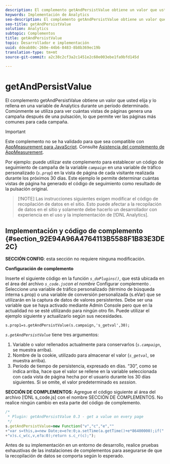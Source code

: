 ```yaml
---
description: El complemento getAndPersistValue obtiene un valor que usted elija y lo rellena en una variable de Analytics durante un período determinado. Comúnmente se utiliza para ver cuántas vistas de páginas genera una campaña después de una pulsación, lo que permite ver las páginas más comunes para cada campaña.
keywords: Implementación de Analytics
seo-description: El complemento getAndPersistValue obtiene un valor que usted elija y lo rellena en una variable de Analytics durante un período determinado. Comúnmente se utiliza para ver cuántas vistas de páginas genera una campaña después de una pulsación, lo que permite ver las páginas más comunes para cada campaña.
seo-title: getAndPersistValue
solution: Analytics
subtopic: Complementos
title: getAndPersistValue
topic: Desarrollador e implementación
uuid: ddeab80c-260e-44b6-8483-8b8b369ec19b
translation-type: tm+mt
source-git-commit: a2c38c2cf3a2c1451e2c60e003ebe1fa9bfd145d

---
```



# getAndPersistValue

El complemento getAndPersistValue obtiene un valor que usted elija y lo rellena en una variable de Analytics durante un período determinado. Comúnmente se utiliza para ver cuántas vistas de páginas genera una campaña después de una pulsación, lo que permite ver las páginas más comunes para cada campaña.

>[!IMPORTANT]
>
>Este complemento no se ha validado para que sea compatible con [AppMeasurement para JavaScript](../../../implement/js-implementation/c-appmeasurement-js/appmeasure-mjs.md#concept_F3957D7093A94216BD79F35CFC1557E8). Consulte [Asistencia del complemento de AppMeasurement](../../../implement/js-implementation/c-appmeasurement-js/plugins-support.md#concept_E31A189BC8A547738666EB5E00D2252A).

Por ejemplo: puede utilizar este complemento para establecer un código de seguimiento de campaña de la variable *`campaign`* en una variable de tráfico personalizado (*`s.prop`*) en la vista de página de cada visitante realizada durante los próximos 30 días. Este ejemplo le permite determinar cuántas vistas de página ha generado el código de seguimiento como resultado de la pulsación original.

> [!NOTE] Las instrucciones siguientes exigen modificar el código de recopilación de datos en el sitio. Esto puede afectar a la recopilación de datos en el sitio y solamente debe hacerlo un desarrollador con experiencia en el uso y la implementación de [!DNL Analytics].

## Implementación y código de complemento {#section_92E94A96A4764113B5588F1B83E3DE2C}

**SECCIÓN CONFIG**: esta sección no requiere ninguna modificación.

**Configuración de complemento**

Inserte el siguiente código en la función *`s_doPlugins()`*, que está ubicada en el área del archivo *`s_code.js`con el nombre* Configurar complemento *.* Seleccione una variable de tráfico personalizado (término de búsqueda interna s.prop) o una variable de conversión personalizada (s.eVar) que se utilizarán en la captura de datos de valores persistentes. Debe ser una variable que se haya activado mediante Admin Console pero que en la actualidad no se esté utilizando para ningún otro fin. Puede utilizar el ejemplo siguiente y actualizarlo según sus necesidades.

`s.prop1=s.getAndPersistValue(s.campaign,'s_getval',30);`

*`s.getAndPersistValue`* tiene tres argumentos:

1. Variable o valor rellenados actualmente para conservarlos (*`s.campaign`*, se muestra arriba).
1. Nombre de la cookie, utilizado para almacenar el valor (*`s_getval`*, se muestra arriba).
1. Período de tiempo de persistencia, expresado en días. “30”, como se indica arriba, hace que el valor se rellene en la variable seleccionada con cada vista de página hecha por el usuario durante los 30 días siguientes. Si se omite, el valor predeterminado es *session*.

**SECCIÓN DE COMPLEMENTOS**: Agregue el código siguiente al área del archivo [!DNL s_code.js] con el nombre SECCIÓN DE COMPLEMENTOS. No realice ningún cambio en esta parte del código de complemento.

```js
/* 
 * Plugin: getAndPersistValue 0.3 - get a value on every page 
 */ 
s.getAndPersistValue=new Function("v","c","e","" 
+"var s=this,a=new Date;e=e?e:0;a.setTime(a.getTime()+e*86400000);if(" 
+"v)s.c_w(c,v,e?a:0);return s.c_r(c);");
```

Antes de su implementación en un entorno de desarrollo, realice pruebas exhaustivas de las instalaciones de complementos para asegurarse de que la recopilación de datos se comporta según lo esperado.
